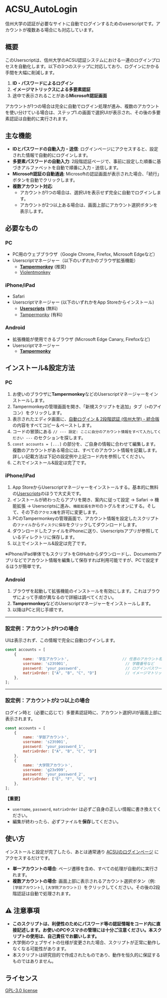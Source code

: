 # ACSU_AutoLogin

信州大学の認証が必要なサイトに自動でログインするためのuserscriptです。アカウントが複数ある場合にも対応しています。

## 概要

このUserscriptは、信州大学のACSU認証システムにおける一連のログインプロセスを自動化します。以下の3つのステップに対応しており、ログインにかかる手間を大幅に削減します。

1.  **ID・パスワードによるログイン**
2.  **イメージマトリックスによる多要素認証**
3.  途中で表示されることがある**Microsoft認証画面**

アカウントが1つの場合は完全に自動でログイン処理が進み、複数のアカウントを使い分けている場合は、ステップ1.の画面で選択UIが表示され、その後の多要素認証は自動的に実行されます。

## 主な機能

-   **IDとパスワードの自動入力・送信**: ログインページにアクセスすると、設定された情報で自動的にログインします。
-   **多要素パスワードの自動入力**: 2段階認証ページで、事前に設定した順番に基づきアルファベットを自動で順番に入力・送信します。
-   **Microsoft認証の自動通過**: Microsoftの認証画面が表示された場合、「続行」ボタンを自動でクリックします。
-   **複数アカウント対応**:
    -   アカウントが1つの場合は、選択UIを表示せず完全に自動でログインします。
    -   アカウントが2つ以上ある場合は、画面上部にアカウント選択ボタンを表示します。

## 必要なもの

### PC

-   PC用のウェブブラウザ（Google Chrome, Firefox, Microsoft Edgeなど）
-   Userscriptマネージャー（以下のいずれかのブラウザ拡張機能）
    -   [**Tampermonkey**](https://www.tampermonkey.net/) (推奨)
    -   [Violentmonkey](https://violentmonkey.github.io/)

### iPhone/iPad

-   Safari 
-   Userscriptマネージャー (以下のいずれかをApp Storeからインストール)
    -   [**Userscripts**](https://apps.apple.com/jp/app/userscripts/id1463298887) (無料)
    -   [Tampermonky](https://apps.apple.com/jp/app/tampermonkey/id6738342400) (有料)

### Android

-   拡張機能が使用できるブラウザ (Microsoft Edge Canary, Firefoxなど)
-   Userscriptマネージャー
    -   [**Tampermonky**](https://www.tampermonkey.net/)

## インストール&設定方法

### PC

1.  お使いのブラウザに**Tampermonkey**などのUserscriptマネージャーをインストールします。
2.  Tampermonkeyの管理画面を開き、「新規スクリプトを追加」タブ（`+`のアイコン）をクリックします。
3.  表示されたエディタ画面に、[自動ログイン & 2段階認証 (信州大学) - 統合版](https://github.com/azuki1533/ACSU_AutoLogin/blob/main/%E8%87%AA%E5%8B%95%E3%83%AD%E3%82%B0%E3%82%A4%E3%83%B3%20%26%202%E6%AE%B5%E9%9A%8E%E8%AA%8D%E8%A8%BC%20(%E4%BF%A1%E5%B7%9E%E5%A4%A7%E5%AD%A6)%20-%20%E7%B5%B1%E5%90%88%E7%89%88.user.js)の内容をすべてコピー＆ペーストします。
4.  コードの冒頭にある `// --- 設定: ここに自分のアカウント情報をすべて入力してください ---` のセクションを探します。
5.  `const accounts = [...]` の部分を、ご自身の情報に合わせて編集します。複数のアカウントがある場合には、すべてのアカウント情報を記載します。詳しい記載方法は下記の設定例や上記コード内を参照してください。
6.  これでインストール&設定は完了です。

### iPhone/iPad

1.  App StoreからUserscriptマネージャーをインストールする。基本的に無料の[Userscripts](https://apps.apple.com/jp/app/userscripts/id1463298887)のほうで大丈夫です。
2.  インストールが終わったらアプリを開き、案内に従って設定 -> Safari -> 機能拡張 -> Userscriptsに進み、`機能拡張を許可`のトグルをオンにする。そして、その下の`アクセス権`を許可に変更します。
3.  PCのTampermonkeyの管理画面で、アカウント情報を設定したスクリプトの`ファイル`から`ディスクに保存`をクリックしてダウンロードします。
4.  ダウンロードしたファイルをiPhoneに送り、Userscriptsアプリが参照しているディレクトリに保存します。
5.  以上でインストール&設定は完了です。

※iPhone/iPad単体でもスクリプトをGitHubからダウンロードし、Documentsアプリなどでアカウント情報を編集して保存すれば利用可能ですが、PCで設定するほうが簡単です。

### Android

1.  ブラウザを起動して拡張機能のインストールを有効にします。これはブラウザによって手順が異なるので詳細は調べてください。
2.  **Tampermonkey**などのUserscriptマネージャーをインストールします。
3.  以降はPCと同じ手順です。

---

### 設定例：アカウントが1つの場合

UIは表示されず、この情報で完全に自動ログインします。

```javascript
const accounts = [
    {
        name: '学生アカウント',                        // 任意のアカウント名
        username: 's23t001',                          // 学籍番号など
        password: 'your_password',                    // ログインパスワード
        matrixOrder: ["A", "B", "C", "D"]             // イメージマトリックスの順番
    },
];
```

---

### 設定例：アカウントが2つ以上の場合

ログイン時と（必要に応じて）多要素認証時に、アカウント選択UIが画面上部に表示されます。

```javascript
const accounts = [
    {
        name: '学部アカウント',
        username: 's23t001',
        password: 'your_password_1',
        matrixOrder: ["A", "B", "C", "D"]
    },
    {
        name: '大学院アカウント',
        username: 'g23x999',
        password: 'your_password_2',
        matrixOrder: ["E", "F", "G", "H"]
    },
];
```

**【重要】**
-   `username`, `password`, `matrixOrder` は必ずご自身の正しい情報に書き換えてください。
-   編集が終わったら、必ずファイルを**保存**してください。

## 使い方

インストールと設定が完了したら、あとは通常通り [ACSUのログインページ](https://acsu.shinshu-u.ac.jp/) にアクセスするだけです。

-   **単一アカウントの場合**: ページ遷移を含め、すべての処理が自動的に実行されます。
-   **複数アカウントの場合**: 画面上部に表示されるアカウント選択ボタン（例: `[学部アカウント]`, `[大学院アカウント]`）をクリックしてください。その後の2段階認証は自動で処理されます。

## ⚠️ 注意事項

-   **このスクリプトは、利便性のためにパスワード等の認証情報をコード内に直接記述します。お使いのPCやスマホの管理には十分ご注意ください。本スクリプトの使用は、自己責任でお願いします。**
-   大学側のウェブサイトの仕様が変更された場合、スクリプトが正常に動作しなくなる可能性があります。
-   本スクリプトは研究目的で作成されたものであり、動作を恒久的に保証するものではありません。

## ライセンス

[GPL-3.0 license](https://github.com/azuki1533/ACSU_AutoLogin/blob/main/LICENSE)
